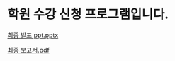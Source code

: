 # 학원 수강 신청 프로그램입니다.

[최종 발표 ppt.pptx](https://github.com/user-attachments/files/16509894/ppt.pptx)


[최종 보고서.pdf](https://github.com/user-attachments/files/16510644/default.pdf)
